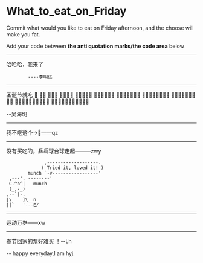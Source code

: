 # What_to_eat_on_Friday
Commit what would you like to eat on Friday afternoon, and the choose will make you fat.

Add your code between **the anti quotation marks/the code area** below


---
哈哈哈，我来了

            ----李明远
            
---

圣诞节就吃
                    :christmas_tree:
                  :christmas_tree::christmas_tree:
                :christmas_tree::christmas_tree::christmas_tree:
              :christmas_tree::christmas_tree::christmas_tree::christmas_tree:
            :christmas_tree::christmas_tree::christmas_tree::christmas_tree::christmas_tree:
          :christmas_tree::christmas_tree::christmas_tree::christmas_tree::christmas_tree::christmas_tree:
        :christmas_tree::christmas_tree::christmas_tree::christmas_tree::christmas_tree::christmas_tree::christmas_tree:
      :christmas_tree::christmas_tree::christmas_tree::christmas_tree::christmas_tree::christmas_tree::christmas_tree::christmas_tree:
    :christmas_tree::christmas_tree::christmas_tree::christmas_tree::christmas_tree::christmas_tree::christmas_tree::christmas_tree::christmas_tree:
  :christmas_tree::christmas_tree::christmas_tree::christmas_tree::christmas_tree::christmas_tree::christmas_tree::christmas_tree::christmas_tree::christmas_tree:
:christmas_tree::christmas_tree::christmas_tree::christmas_tree::christmas_tree::christmas_tree::christmas_tree::christmas_tree::christmas_tree::christmas_tree::christmas_tree:

--吴海明

---
我不吃这个->:hankey:——qz

---
没有买吃的，乒乓球台球走起———zwy



```
              ,-------------------.
             ( Tried it, loved it! )
        munch `-v-----------------'
 ,---'. --------'
 C.^o^|   munch
 (_,-_)
,--`|-.
|\    ]\__n_
||`   '---E/
```
---
运动万岁——xw

---

春节回家的票好难买 ！--Lh

--
happy everyday,I am hyj.